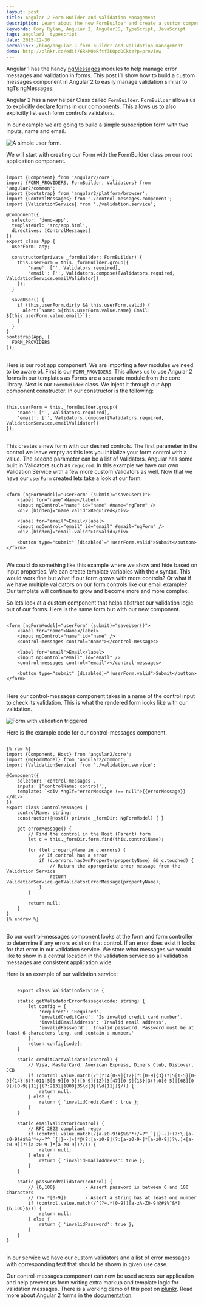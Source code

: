 ```yaml
---
layout: post
title: Angular 2 Form Builder and Validation Management
description: Learn about the new FormBuilder and create a custom component to manage form validation in Angular 2.
keywords: Cory Rylan, Angular 2, AngularJS, TypeScript, JavaScript
tags: angular2, typescript
date: 2015-12-30
permalink: /blog/angular-2-form-builder-and-validation-management
demo: http://plnkr.co/edit/6RkM0eRftf3KQpoDCktz?p=preview
---
```


Angular 1 has the handy <a href="https://docs.angularjs.org/api/ngMessages/directive/ngMessages" target="_blank">ngMessages</a> modules to help manage error messages and validation in forms.
This post I’ll show how to build a custom messages component in Angular 2 to easily manage validation similar to ng1’s ngMessages.

Angular 2 has a new helper Class called <code>FormBuilder</code>. <code>FormBuilder</code> allows us to explicitly declare forms in our components.
This allows us to also explicitly list each form control’s validators.

In our example we are going to build a simple subscription form with two inputs, name and email.

    
<img src="/assets/images/posts/angular-2-form-builder-and-validation-management/form-1.jpg" alt="A simple user form." class="full-width contain--5" />

We will start with creating our Form with the FormBuilder class on our root application component.

<pre class="language-typescript">
<code>
import {Component} from 'angular2/core';
import {FORM_PROVIDERS, FormBuilder, Validators} from 'angular2/common';
import {bootstrap} from 'angular2/platform/browser';
import {ControlMessages} from './control-messages.component';
import {ValidationService} from './validation.service';
     
@Component({
  selector: 'demo-app',
  templateUrl: 'src/app.html',
  directives: [ControlMessages]
})
export class App {
  userForm: any;
  
  constructor(private _formBuilder: FormBuilder) {  
    this.userForm = this._formBuilder.group({
        'name': ['', Validators.required],
        'email': ['', Validators.compose([Validators.required, ValidationService.emailValidator])
    });
  }
  
  saveUser() {
    if (this.userForm.dirty && this.userForm.valid) {
      alert(`Name: ${this.userForm.value.name} Email: ${this.userForm.value.email}`);
    }
  }
}
bootstrap(App, [
  FORM_PROVIDERS
]);
</code>
</pre>

Here is our root app component. We are importing a few modules we need to be aware of.
First is our `FORM_PROVIDERS`. This allows us to use Angular 2 forms in our templates as
Forms are a separate module from the core library. Next is our `FormBuilder` class.
We inject it through our App component constructor. In our constructor is the following:
    
<pre class="language-typescript">
<code>
this.userForm = this._formBuilder.group({
    'name': ['', Validators.required],
    'email': ['', Validators.compose([Validators.required, ValidationService.emailValidator])
});
</code>
</pre>

This creates a new form with our desired controls. The first parameter in the control we leave empty as this
lets you initialize your form control with a value. The second parameter can be a list of Validators.
Angular has some built in Validators such as `required`. In this example we have our own Validation Service
with a few more custom Validators as well. Now that we have our `userForm` created lets take a look at our form.
    
<pre class="language-markup">
<code>
&lt;form [ngFormModel]=&quot;userForm&quot; (submit)=&quot;saveUser()&quot;&gt;
    &lt;label for=&quot;name&quot;&gt;Name&lt;/label&gt;
    &lt;input ngControl=&quot;name&quot; id=&quot;name&quot; #name=&quot;ngForm&quot; /&gt;
    &lt;div [hidden]=&quot;name.valid&quot;&gt;Required&lt;/div&gt;
  
    &lt;label for=&quot;email&quot;&gt;Email&lt;/label&gt;
    &lt;input ngControl=&quot;email&quot; id=&quot;email&quot; #email=&quot;ngForm&quot; /&gt;
    &lt;div [hidden]=&quot;email.valid&quot;&gt;Invalid&lt;/div&gt;
  
    &lt;button type=&quot;submit&quot; [disabled]=&quot;!userForm.valid&quot;&gt;Submit&lt;/button&gt;
&lt;/form&gt;
</code>
</pre>

We could do something like this example where we show and hide based on input properties.
We can create template variables with the `#` syntax. This would work fine but what if
our form grows with more controls? Or what if we have multiple validators on our form
controls like our email example? Our template will continue to grow and become more and more complex.

So lets look at a custom component that helps abstract our validation logic out of our forms.
Here is the same form but with our new component.
    
<pre class="language-markup">
<code>
&lt;form [ngFormModel]=&quot;userForm&quot; (submit)=&quot;saveUser()&quot;&gt;
    &lt;label for=&quot;name&quot;&gt;Name&lt;/label&gt;
    &lt;input ngControl=&quot;name&quot; id=&quot;name&quot; /&gt;
    &lt;control-messages control=&quot;name&quot;&gt;&lt;/control-messages&gt;
    
    &lt;label for=&quot;email&quot;&gt;Email&lt;/label&gt;
    &lt;input ngControl=&quot;email&quot; id=&quot;email&quot; /&gt;
    &lt;control-messages control=&quot;email&quot;&gt;&lt;/control-messages&gt;
    
    &lt;button type=&quot;submit&quot; [disabled]=&quot;!userForm.valid&quot;&gt;Submit&lt;/button&gt;
&lt;/form&gt;
</code>
</pre>

Here our control-messages component takes in a name of the control input to check its validation.
This is what the rendered form looks like with our validation.

<img src="/assets/images/posts/angular-2-form-builder-and-validation-management/form-2.jpg" alt="Form with validation triggered" class="full-width contain--5" />

Here is the example code for our control-messages component.
    
<pre class="language-typescript">
<code>
{% raw %}
import {Component, Host} from 'angular2/core';
import {NgFormModel} from 'angular2/common';
import {ValidationService} from './validation.service';
     
@Component({
    selector: 'control-messages',
    inputs: ['controlName: control'],
    template: `&lt;div *ngIf=&quot;errorMessage !== null&quot;&gt;{{errorMessage}}&lt;/div&gt;`
})
export class ControlMessages {
    controlName: string;
    constructor(@Host() private _formDir: NgFormModel) { }
     
    get errorMessage() {
        // Find the control in the Host (Parent) form
        let c = this._formDir.form.find(this.controlName);
     
        for (let propertyName in c.errors) {
	        // If control has a error
            if (c.errors.hasOwnProperty(propertyName) && c.touched) {
 		        // Return the appropriate error message from the Validation Service
                return ValidationService.getValidatorErrorMessage(propertyName);
            }
        }
        
        return null;
    }
}
{% endraw %}
</code>
</pre>

So our control-messages component looks at the form and form controller to determine
if any errors exist on that control. If an error does exist it looks for that error
in our validation service. We store what messages we would like to show in a central
location in the validation service so all validation messages are consistent application wide.

Here is an example of our validation service:

<pre class="language-typescript">
<code>
    export class ValidationService {
     
    static getValidatorErrorMessage(code: string) {
        let config = {
            'required': 'Required',
            'invalidCreditCard': 'Is invalid credit card number',
            'invalidEmailAddress': 'Invalid email address',
            'invalidPassword': 'Invalid password. Password must be at least 6 characters long, and contain a number.'
        };
        return config[code];
    }

    static creditCardValidator(control) {
        // Visa, MasterCard, American Express, Diners Club, Discover, JCB
        if (control.value.match(/^(?:4[0-9]{12}(?:[0-9]{3})?|5[1-5][0-9]{14}|6(?:011|5[0-9][0-9])[0-9]{12}|3[47][0-9]{13}|3(?:0[0-5]|[68][0-9])[0-9]{11}|(?:2131|1800|35\d{3})\d{11})$/)) {
            return null;
        } else {
            return { 'invalidCreditCard': true };
        }
    }
     
    static emailValidator(control) {
        // RFC 2822 compliant regex
        if (control.value.match(/[a-z0-9!#$%&'*+/=?^_`{|}~-]+(?:\.[a-z0-9!#$%&'*+/=?^_`{|}~-]+)*@(?:[a-z0-9](?:[a-z0-9-]*[a-z0-9])?\.)+[a-z0-9](?:[a-z0-9-]*[a-z0-9])?/)) {
            return null;
        } else {
            return { 'invalidEmailAddress': true };
        }
    }
     
    static passwordValidator(control) {
        // {6,100}           - Assert password is between 6 and 100 characters
        // (?=.*[0-9])       - Assert a string has at least one number
        if (control.value.match(/^(?=.*[0-9])[a-zA-Z0-9!@#$%^&*]{6,100}$/)) {
            return null;
        } else {
            return { 'invalidPassword': true };
        }
    }
}
</code>
</pre>

In our service we have our custom validators and a list of error messages with corresponding text that should
be shown in given use case.

Our control-messages component can now be used across our application and help prevent us from writing extra markup
and template logic for validation messages. There is a working demo of this post on <a href="http://plnkr.co/edit/6RkM0eRftf3KQpoDCktz?p=preview" target="_blank">plunkr</a>.
Read more about Angular 2 forms in the <a href="https://angular.io/docs/ts/latest/guide/forms.html" target="_blank">documentation</a>.